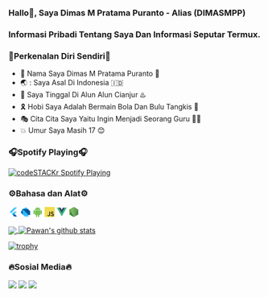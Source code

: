### Hallo👋, Saya Dimas M Pratama Puranto - Alias (DIMASMPP)
<h3 align="left">Informasi Pribadi Tentang Saya Dan Informasi Seputar Termux.</h3>

### 🧒Perkenalan Diri Sendiri🧒

- 👤 Nama Saya Dimas M Pratama Puranto 👥
- 🌏 : Saya Asal Di Indonesia 🇮🇩
- 🏡 Saya Tinggal Di Alun Alun Cianjur ♨️
- 🎗 Hobi Saya Adalah Bermain Bola Dan Bulu Tangkis 🎾
- 🎭 Cita Cita Saya Yaitu Ingin Menjadi Seorang Guru 👨‍⚖️
- 💥 Umur Saya Masih 17 😊

### 🎧Spotify Playing🎧

[<img src="https://now-playing-codestackr.vercel.app/api/spotify-playing" alt="codeSTACKr Spotify Playing" width="350" />](https://open.spotify.com/user/swyqyimdc12jajde4vpwd2x1b)

### ⚙️Bahasa dan Alat⚙️

<code><img height="20" src="https://raw.githubusercontent.com/github/explore/80688e429a7d4ef2fca1e82350fe8e3517d3494d/topics/flutter/flutter.png"></code>
<code><img height="20" src="https://raw.githubusercontent.com/github/explore/80688e429a7d4ef2fca1e82350fe8e3517d3494d/topics/dart/dart.png"></code>
<code><img height="20" src="https://raw.githubusercontent.com/github/explore/80688e429a7d4ef2fca1e82350fe8e3517d3494d/topics/android/android.png"></code>
<code><img height="20" src="https://raw.githubusercontent.com/github/explore/80688e429a7d4ef2fca1e82350fe8e3517d3494d/topics/javascript/javascript.png"></code>
<code><img height="20" src="https://raw.githubusercontent.com/github/explore/80688e429a7d4ef2fca1e82350fe8e3517d3494d/topics/vue/vue.png"></code>
<code><img height="20" src="https://raw.githubusercontent.com/github/explore/80688e429a7d4ef2fca1e82350fe8e3517d3494d/topics/nodejs/nodejs.png"></code>    

<a href="https://github.com/DIMASMPP190">
  <img align="center" src="https://github-readme-stats.vercel.app/api/top-langs/?username=iampawan&theme=light&hide_langs_below=1" />
</a>
<a href="https://github.com/DIMASMPP190">
 <img align="center" src="https://github-readme-stats.vercel.app/api?username=iampawan&show_icons=true&theme=light&line_height=27" alt="Pawan's github stats"/>
</a>

[![trophy](https://github-profile-trophy.vercel.app/?username=vadorequest)](https://github.com/DIMASMPP190)

### 🔥Sosial Media🔥

[![](https://img.shields.io/badge/Instagram-@dimasmpp_-white?logo=Instagram&logoColor=white&labelColor=red)](https://www.instagram.com/dimasmpp_)
[![](https://img.shields.io/badge/Github-DIMASMPP190-white?logo=Github&logoColor=red&labelColor=white)](https://github.com/DIMASMPP190)
[![](https://img.shields.io/badge/Twitter-@dimas_mpp-red?logo=Twitter&logoColor=white&labelColor=red)](https://mobile.twitter.com/dimas_mpp)
